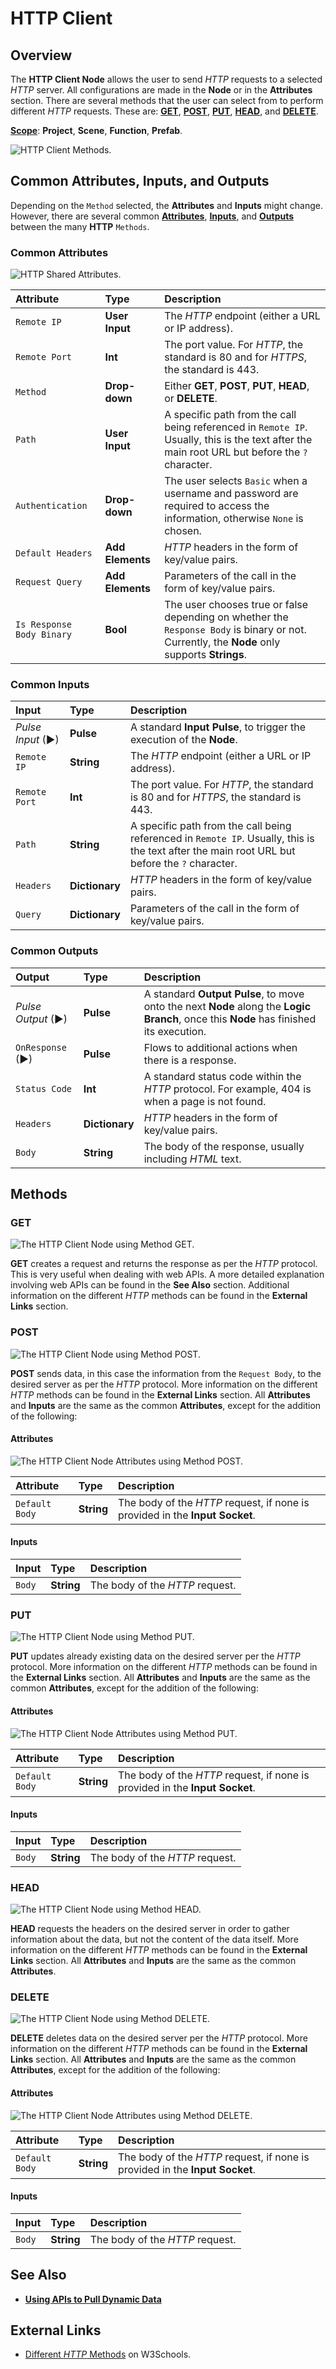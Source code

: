 # HTTP Client

## Overview

The **HTTP Client Node** allows the user to send *HTTP* requests to a selected *HTTP* server. All configurations are made in the **Node** or in the **Attributes** section. There are several methods that the user can select from to perform different *HTTP* requests. These are: [**GET**](httpclient.md#get), [**POST**](httpclient.md#post), [**PUT**](httpclient.md#put), [**HEAD**](httpclient.md#head), and [**DELETE**](httpclient.md#delete).

[**Scope**](../overview.md#scopes): **Project**, **Scene**, **Function**, **Prefab**.

![HTTP Client Methods.](../../../.gitbook/assets/httpclientmethod.png)

## Common Attributes, Inputs, and Outputs

Depending on the `Method` selected, the **Attributes** and **Inputs** might change. However, there are several common [**Attributes**](httpclient.md#common-attributes), [**Inputs**](httpclient.md#common-inputs), and [**Outputs**](httpclient.md#common-outputs) between the many **HTTP** `Methods`.
### Common Attributes

![HTTP Shared Attributes.](../../../.gitbook/assets/httpclientattributes.png)
 

| Attribute | Type | Description |
| :--- | :--- | :--- |
| `Remote IP` | **User Input** | The _HTTP_ endpoint \(either a URL or IP address\). |
| `Remote Port` | **Int** | The port value. For _HTTP_, the standard is 80 and for *HTTPS*, the standard is 443. |
| `Method` | **Drop-down** | Either **GET**, **POST**, **PUT**, **HEAD**, or **DELETE**.|
| `Path` | **User Input** | A specific path from the call being referenced in `Remote IP`. Usually, this is the text after the main root URL but before the `?` character. |
| `Authentication` | **Drop-down** | The user selects `Basic` when a username and password are required to access the information, otherwise `None` is chosen. |
| `Default Headers` | **Add Elements** | _HTTP_ headers in the form of key/value pairs. |
| `Request Query` | **Add Elements** | Parameters of the call in the form of key/value pairs. |
| `Is Response Body Binary` | **Bool** | The user chooses true or false depending on whether the `Response Body` is binary or not. Currently, the **Node** only supports **Strings**. |

### Common Inputs

| Input | Type | Description |
| :--- | :--- | :--- |
| _Pulse Input_ \(►\) | **Pulse** | A standard **Input Pulse**, to trigger the execution of the **Node**. |
| `Remote IP` | **String** | The _HTTP_ endpoint \(either a URL or IP address\). |
| `Remote Port` | **Int** | The port value. For _HTTP_, the standard is 80 and for *HTTPS*, the standard is 443. |
| `Path` | **String** | A specific path from the call being referenced in `Remote IP`. Usually, this is the text after the main root URL but before the `?` character. |
| `Headers` | **Dictionary** | _HTTP_ headers in the form of key/value pairs. |
| `Query` | **Dictionary** | Parameters of the call in the form of key/value pairs. |

### Common Outputs

| Output | Type | Description |
| :--- | :--- | :--- |
| _Pulse Output_ \(►\) | **Pulse** | A standard **Output Pulse**, to move onto the next **Node** along the **Logic Branch**, once this **Node** has finished its execution. |
| `OnResponse` \(►\) | **Pulse** | Flows to additional actions when there is a response. |
| `Status Code` | **Int** | A standard status code within the _HTTP_ protocol. For example, 404 is when a page is not found. |
| `Headers` | **Dictionary** |  _HTTP_ headers in the form of key/value pairs. |
| `Body` | **String** | The body of the response, usually including _HTML_ text. |


## Methods
### GET

![The HTTP Client Node using Method GET.](../../../.gitbook/assets/httpgetupdatedimage.png)

**GET** creates a request and returns the response as per the _HTTP_ protocol. This is very useful when dealing with web APIs. A more detailed explanation involving web APIs can be found in the **See Also** section. Additional information on the different *HTTP* methods can be found in the **External Links** section.

### POST

![The HTTP Client Node using Method POST.](../../../.gitbook/assets/httppostupdatedimage.png)

**POST** sends data, in this case the information from the `Request Body`, to the desired server as per the _HTTP_ protocol. More information on the different *HTTP* methods can be found in the **External Links** section. All **Attributes** and **Inputs** are the same as the common **Attributes**, except for the addition of the following:

#### Attributes

![The HTTP Client Node Attributes using Method POST.](../../../.gitbook/assets/httppostattributesreal.png)

| Attribute | Type | Description |
| :--- | :--- | :--- |
| `Default Body` | **String** | The body of the _HTTP_ request, if none is provided in the **Input Socket**. |

#### Inputs

| Input | Type | Description |
| :--- | :--- | :--- |
| `Body` | **String** | The body of the _HTTP_ request. |



### PUT

![The HTTP Client Node using Method PUT.](../../../.gitbook/assets/httpputupdatedimage.png)

**PUT** updates already existing data on the desired server per the *HTTP* protocol. More information on the different *HTTP* methods can be found in the **External Links** section. All **Attributes** and **Inputs** are the same as the common **Attributes**, except for the addition of the following:

#### Attributes

![The HTTP Client Node Attributes using Method PUT.](../../../.gitbook/assets/httppostattributesreal.png)

| Attribute | Type | Description |
| :--- | :--- | :--- |
| `Default Body` | **String** | The body of the _HTTP_ request, if none is provided in the **Input Socket**. |

#### Inputs

| Input | Type | Description |
| :--- | :--- | :--- |
| `Body` | **String** | The body of the _HTTP_ request. |

### HEAD

![The HTTP Client Node using Method HEAD.](../../../.gitbook/assets/httpheadupdatedimage.png)

**HEAD** requests the headers on the desired server in order to gather information about the data, but not the content of the data itself. More information on the different *HTTP* methods can be found in the **External Links** section. All **Attributes** and **Inputs** are the same as the common **Attributes**. 

### DELETE

![The HTTP Client Node using Method DELETE.](../../../.gitbook/assets/httpdeleteupdatedimage.png)

**DELETE** deletes data on the desired server per the *HTTP* protocol. More information on the different *HTTP* methods can be found in the **External Links** section. All **Attributes** and **Inputs** are the same as the common **Attributes**, except for the addition of the following:

#### Attributes

![The HTTP Client Node Attributes using Method DELETE.](../../../.gitbook/assets/httppostattributesreal.png)

| Attribute | Type | Description |
| :--- | :--- | :--- |
| `Default Body` | **String** | The body of the _HTTP_ request, if none is provided in the **Input Socket**. |

#### Inputs

| Input | Type | Description |
| :--- | :--- | :--- |
| `Body` | **String** | The body of the _HTTP_ request. |

## See Also

* [**Using APIs to Pull Dynamic Data**](../../../demo-projects/using-apis-to-pull-dynamic-data.md)

## External Links

* [Different *HTTP* Methods](https://www.w3schools.com/tags/ref_httpmethods.asp) on W3Schools.

